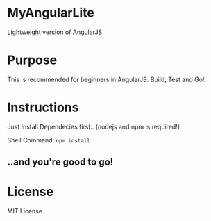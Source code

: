 # MyAngularLite
Lightweight version of AngularJS

# Purpose
This is recommended for beginners in AngularJS. Build, Test and Go!

# Instructions
Just Install Dependecies first.. (nodejs and npm is required!)

Shell Command: `npm install`

## ..and you're good to go!

# License
MIT License
